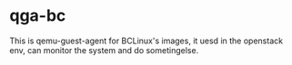 # qga-bc
This is qemu-guest-agent for BCLinux's images, it uesd in the openstack env, can monitor the system and do sometingelse.

